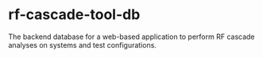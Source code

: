 # rf-cascade-tool-db
The backend database for a web-based application to perform RF cascade analyses on systems and test configurations.
